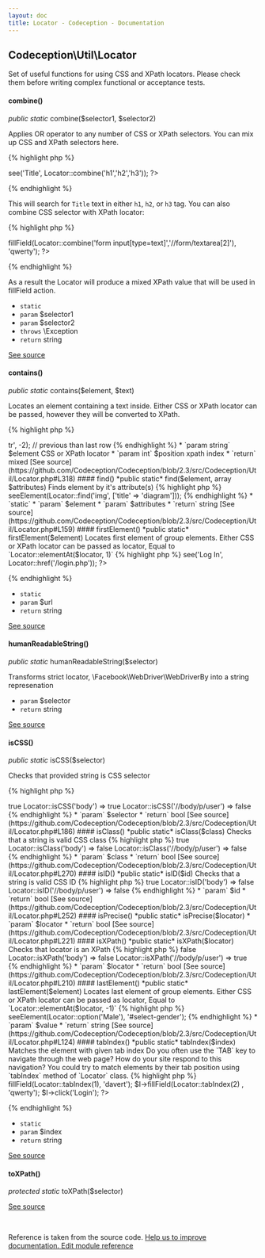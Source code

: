 ```yaml
---
layout: doc
title: Locator - Codeception - Documentation
---
```



## Codeception\Util\Locator

Set of useful functions for using CSS and XPath locators.
Please check them before writing complex functional or acceptance tests.

#### combine()

 *public static* combine($selector1, $selector2)

Applies OR operator to any number of CSS or XPath selectors.
You can mix up CSS and XPath selectors here.

{% highlight php %}

<?php
use \Codeception\Util\Locator;

$I->see('Title', Locator::combine('h1','h2','h3'));
?>

{% endhighlight %}

This will search for `Title` text in either `h1`, `h2`, or `h3` tag.
You can also combine CSS selector with XPath locator:

{% highlight php %}

<?php
use \Codeception\Util\Locator;

$I->fillField(Locator::combine('form input[type=text]','//form/textarea[2]'), 'qwerty');
?>

{% endhighlight %}

As a result the Locator will produce a mixed XPath value that will be used in fillField action.
 * `static`
 * `param` $selector1
 * `param` $selector2
 * `throws` \Exception
 * `return` string

[See source](https://github.com/Codeception/Codeception/blob/2.3/src/Codeception/Util/Locator.php#L50)

#### contains()

 *public static* contains($element, $text)

Locates an element containing a text inside.
Either CSS or XPath locator can be passed, however they will be converted to XPath.

{% highlight php %}

<?php
use Codeception\Util\Locator;

Locator::contains('label', 'Name'); // label containing name
Locator::contains('div[@contenteditable=true]', 'hello world');

{% endhighlight %}

 * `param` $element
 * `param` $text
 * `return` string

[See source](https://github.com/Codeception/Codeception/blob/2.3/src/Codeception/Util/Locator.php#L292)

#### elementAt()

 *public static* elementAt($element, $position)

Locates element at position.
Either CSS or XPath locator can be passed as locator,
position is an integer. If a negative value is provided, counting starts from the last element.
First element has index 1

{% highlight php %}

<?php
use Codeception\Util\Locator;

Locator::elementAt('//table/tr', 2); // second row
Locator::elementAt('//table/tr', -1); // last row
Locator::elementAt('table#grind>tr', -2); // previous than last row

{% endhighlight %}

 * `param string` $element CSS or XPath locator
 * `param int` $position xpath index
 * `return` mixed

[See source](https://github.com/Codeception/Codeception/blob/2.3/src/Codeception/Util/Locator.php#L318)

#### find()

 *public static* find($element, array $attributes)

Finds element by it's attribute(s)

{% highlight php %}

<?php
use \Codeception\Util\Locator;

$I->seeElement(Locator::find('img', ['title' => 'diagram']));

{% endhighlight %}
 * `static`
 * `param` $element
 * `param` $attributes
 * `return` string

[See source](https://github.com/Codeception/Codeception/blob/2.3/src/Codeception/Util/Locator.php#L159)

#### firstElement()

 *public static* firstElement($element)

Locates first element of group elements.
Either CSS or XPath locator can be passed as locator,
Equal to `Locator::elementAt($locator, 1)`

{% highlight php %}

<?php
use Codeception\Util\Locator;

Locator::firstElement('//table/tr');

{% endhighlight %}

 * `param` $element
 * `return` mixed

[See source](https://github.com/Codeception/Codeception/blob/2.3/src/Codeception/Util/Locator.php#L348)

#### href()

 *public static* href($url)

Matches the *a* element with given URL

{% highlight php %}

<?php
use \Codeception\Util\Locator;

$I->see('Log In', Locator::href('/login.php'));
?>

{% endhighlight %}
 * `static`
 * `param` $url
 * `return` string

[See source](https://github.com/Codeception/Codeception/blob/2.3/src/Codeception/Util/Locator.php#L79)

#### humanReadableString()

 *public static* humanReadableString($selector)

Transforms strict locator, \Facebook\WebDriver\WebDriverBy into a string represenation

 * `param` $selector
 * `return` string

[See source](https://github.com/Codeception/Codeception/blob/2.3/src/Codeception/Util/Locator.php#L381)

#### isCSS()

 *public static* isCSS($selector)

Checks that provided string is CSS selector

{% highlight php %}

<?php
Locator::isCSS('#user .hello') => true
Locator::isCSS('body') => true
Locator::isCSS('//body/p/user') => false

{% endhighlight %}

 * `param` $selector
 * `return` bool

[See source](https://github.com/Codeception/Codeception/blob/2.3/src/Codeception/Util/Locator.php#L186)

#### isClass()

 *public static* isClass($class)

Checks that a string is valid CSS class

{% highlight php %}

<?php
Locator::isClass('.hello') => true
Locator::isClass('body') => false
Locator::isClass('//body/p/user') => false

{% endhighlight %}

 * `param` $class
 * `return` bool

[See source](https://github.com/Codeception/Codeception/blob/2.3/src/Codeception/Util/Locator.php#L270)

#### isID()

 *public static* isID($id)

Checks that a string is valid CSS ID

{% highlight php %}

<?php
Locator::isID('#user') => true
Locator::isID('body') => false
Locator::isID('//body/p/user') => false

{% endhighlight %}

 * `param` $id
 * `return` bool

[See source](https://github.com/Codeception/Codeception/blob/2.3/src/Codeception/Util/Locator.php#L252)

#### isPrecise()

 *public static* isPrecise($locator)

 * `param` $locator
 * `return` bool

[See source](https://github.com/Codeception/Codeception/blob/2.3/src/Codeception/Util/Locator.php#L221)

#### isXPath()

 *public static* isXPath($locator)

Checks that locator is an XPath

{% highlight php %}

<?php
Locator::isXPath('#user .hello') => false
Locator::isXPath('body') => false
Locator::isXPath('//body/p/user') => true

{% endhighlight %}

 * `param` $locator
 * `return` bool

[See source](https://github.com/Codeception/Codeception/blob/2.3/src/Codeception/Util/Locator.php#L210)

#### lastElement()

 *public static* lastElement($element)

Locates last element of group elements.
Either CSS or XPath locator can be passed as locator,
Equal to `Locator::elementAt($locator, -1)`

{% highlight php %}

<?php
use Codeception\Util\Locator;

Locator::lastElement('//table/tr');

{% endhighlight %}

 * `param` $element
 * `return` mixed

[See source](https://github.com/Codeception/Codeception/blob/2.3/src/Codeception/Util/Locator.php#L369)

#### option()

 *public static* option($value)

Matches option by text:

{% highlight php %}

<?php
use Codeception\Util\Locator;

$I->seeElement(Locator::option('Male'), '#select-gender');

{% endhighlight %}

 * `param` $value
 * `return` string

[See source](https://github.com/Codeception/Codeception/blob/2.3/src/Codeception/Util/Locator.php#L124)

#### tabIndex()

 *public static* tabIndex($index)

Matches the element with given tab index

Do you often use the `TAB` key to navigate through the web page? How do your site respond to this navigation?
You could try to match elements by their tab position using `tabIndex` method of `Locator` class.
{% highlight php %}

<?php
use \Codeception\Util\Locator;

$I->fillField(Locator::tabIndex(1), 'davert');
$I->fillField(Locator::tabIndex(2) , 'qwerty');
$I->click('Login');
?>

{% endhighlight %}
 * `static`
 * `param` $index
 * `return` string

[See source](https://github.com/Codeception/Codeception/blob/2.3/src/Codeception/Util/Locator.php#L105)

#### toXPath()

 *protected static* toXPath($selector)

[See source](https://github.com/Codeception/Codeception/blob/2.3/src/Codeception/Util/Locator.php#L129)

<p>&nbsp;</p><div class="alert alert-warning">Reference is taken from the source code. <a href="https://github.com/Codeception/Codeception/blob/2.3/src//Codeception/Util/Locator.php">Help us to improve documentation. Edit module reference</a></div>
